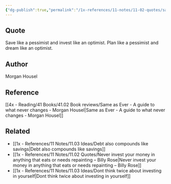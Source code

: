 ```yaml
---
{"dg-publish":true,"permalink":"/1x-references/11-notes/11-02-quotes/save-like-a-pessimist-and-invest-like-an-optimist-plan-like-a-pessimist-and-dream-like-an-optimist-morgan-housel/","title":"Save like a pessimist and invest like an optimist. Plan like a pessimist and dream like an optimist - Morgan Housel","created":"2025-07-06T17:32:15.471+03:00","updated":"2025-07-06T18:12:21.330+03:00"}
---
```



## Quote
Save like a pessimist and invest like an optimist.
Plan like a pessimist and dream like an optimist.

## Author
Morgan Housel

## Reference
[[4x - Reading/41 Books/41.02 Book reviews/Same as Ever - A guide to what never changes - Morgan Housel\|Same as Ever - A guide to what never changes - Morgan Housel]]

## Related
- [[1x - References/11 Notes/11.03 Ideas/Debt also compounds like savings\|Debt also compounds like savings]]
- [[1x - References/11 Notes/11.02 Quotes/Never invest your money in anything that eats or needs repainting – Billy Rose\|Never invest your money in anything that eats or needs repainting – Billy Rose]]
- [[1x - References/11 Notes/11.03 Ideas/Dont think twice about investing in yourself\|Dont think twice about investing in yourself]]